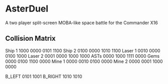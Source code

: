 # AsterDuel
A two player split-screen MOBA-like space battle for the Commander X16

## Collision Matrix

Ship 1  1000 0000   0101 1100
Ship 2  0100 0000   1010 1100
Laser 1 0010 0000   0100 1000
Laser 2 0001 0000   1000 1000
ASTs    0000 1000   1111 0000
Gems    0000 0100   1100 0000
Mine 1  0000 0010   0100 0000
Mine 2  0000 0001   1000 0000

B_LEFT              0101 1001
B_RIGHT             1010 1010